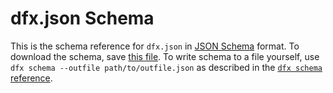 # dfx.json Schema

This is the schema reference for `dfx.json` in [JSON Schema](https://json-schema.org) format.
To download the schema, save [this file](./dfx-json-schema.json).
To write schema to a file yourself, use `dfx schema --outfile path/to/outfile.json` as described in the [`dfx schema` reference](./cli-reference/dfx-schema.md).

``` json file=./dfx-json-schema.json
```